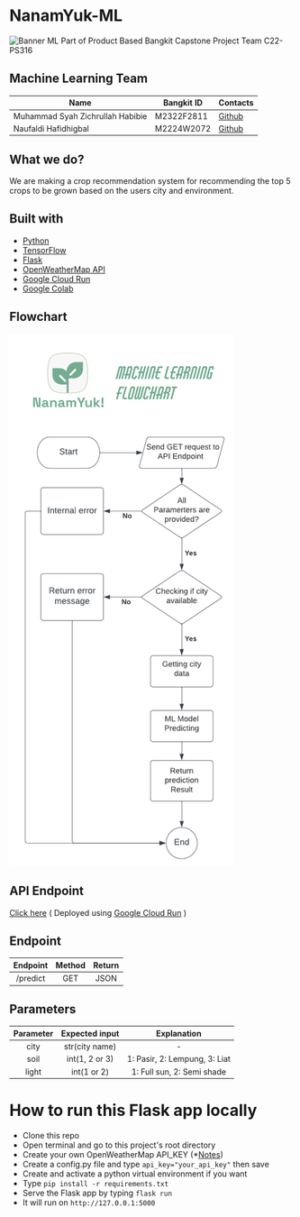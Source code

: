# NanamYuk-ML
![Banner](https://raw.githubusercontent.com/NanamYuk/NanamYuk-ML/main/images/banner.png)
ML Part of Product Based Bangkit Capstone Project Team C22-PS316

## Machine Learning Team
|  Name | Bangkit ID | Contacts |
| ------------ | ------------ | ------------ |
| Muhammad Syah Zichrullah Habibie | M2322F2811 | [Github](https://github.com/MSZHabibie)  |
| Naufaldi Hafidhigbal | M2224W2072 | [Github](https://github.com/GajAhmadaaa) |

## What we do?
We are making a crop recommendation system for recommending the top 5 crops to be grown based on the users city and environment.

## Built with
- [Python](https://www.python.org/ "Python")
- [TensorFlow](https://www.tensorflow.org/ "TensorFlow")
- [Flask](https://flask.palletsprojects.com/en/2.1.x/ "Flask")
- [OpenWeatherMap API](https://openweathermap.org/ "OpenWeatherMap API")
- [Google Cloud Run](https://cloud.google.com/run)
- [Google Colab](https://colab.research.google.com/ "Google Colab")

## Flowchart
![Flowchart](https://raw.githubusercontent.com/GajAhmadaaa/NanamYuk-ML/main/images/NanamYuk!-ML_Flowchart.png)

## API Endpoint
[Click here](https://nanamyuk-g5ck3ypmca-as.a.run.app/predict?soil=1&light=1&city=jakarta) ( Deployed using [Google Cloud Run](https://cloud.google.com/run) )

## Endpoint
| Endpoint | Method | Return |
| :------------: |  :------------: |  :------------: |
| /predict | GET | JSON |

## Parameters
| Parameter | Expected input | Explanation |
| :------------: |  :------------: |  :------------: |
| city | str(city name) | - |
| soil | int(1, 2 or 3)| 1: Pasir, 2: Lempung, 3: Liat |
| light | int(1 or 2) | 1: Full sun, 2: Semi shade |

# How to run this Flask app locally
- Clone this repo
- Open terminal and go to this project's root directory
- Create your own OpenWeatherMap API_KEY (\*[Notes](https://github.com/GajAhmadaaa/NanamYuk-ML/blob/main/Weather%20API/readme.md))
- Create a config.py file and type `api_key="your_api_key"` then save
- Create and activate a python virtual environment if you want
- Type `pip install -r requirements.txt`
- Serve the Flask app by typing `flask run`
- It will run on `http://127.0.0.1:5000`

